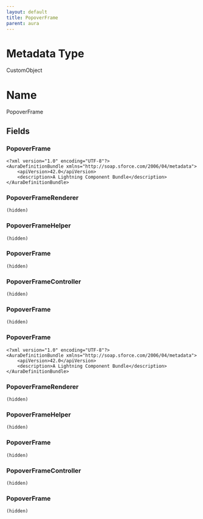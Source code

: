 ```yaml
---
layout: default
title: PopoverFrame
parent: aura
---
```

# Metadata Type
CustomObject

# Name
PopoverFrame
## Fields
### PopoverFrame

```
<?xml version="1.0" encoding="UTF-8"?>
<AuraDefinitionBundle xmlns="http://soap.sforce.com/2006/04/metadata">
    <apiVersion>42.0</apiVersion>
    <description>A Lightning Component Bundle</description>
</AuraDefinitionBundle>
```
### PopoverFrameRenderer

```
(hidden)
```
### PopoverFrameHelper

```
(hidden)
```
### PopoverFrame

```
(hidden)
```
### PopoverFrameController

```
(hidden)
```
### PopoverFrame

```
(hidden)
```
### PopoverFrame

```
<?xml version="1.0" encoding="UTF-8"?>
<AuraDefinitionBundle xmlns="http://soap.sforce.com/2006/04/metadata">
    <apiVersion>42.0</apiVersion>
    <description>A Lightning Component Bundle</description>
</AuraDefinitionBundle>
```
### PopoverFrameRenderer

```
(hidden)
```
### PopoverFrameHelper

```
(hidden)
```
### PopoverFrame

```
(hidden)
```
### PopoverFrameController

```
(hidden)
```
### PopoverFrame

```
(hidden)
```
